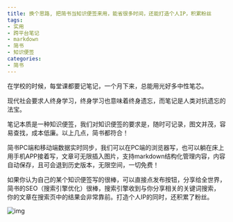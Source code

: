 ```yaml
---
title: 换个思路, 把简书当知识便签来用，能省很多时间，还能打造个人IP，积累粉丝
tags: 
- 实用
- 跨平台笔记
- markdown
- 简书
- 知识便签
categories:
- 简书
---
```




在学校的时候，每堂课都要记笔记，一个月下来，总能用光好多中性笔芯。

现代社会要求人终身学习，终身学习也意味着终身遗忘，而笔记是人类对抗遗忘的法宝。

笔记本质是一种知识便签，我们对知识便签的要求是，随时可记录，图文并茂，容易查找，成本低廉。以上几点，简书都符合！

简书PC端和移动端数据实时同步，我们可以在PC端的浏览器写，也可以躺在床上用手机APP接着写，文章可无限插入图片，支持markdown结构化管理内容，内容自动保存，且可会退到历史版本，无限空间，一切免费！

如果你认为自己的某个知识便签写的很棒，可以直接点发布按钮，分享给全世界，简书的SEO（搜索引擎优化）很棒，搜索引擎收到与你分享相关的关键词搜索，你的文章在搜索页中的结果会非常靠前。打造个人IP的同时，还积累了粉丝。

![img](https://cdn.fangyuanxiaozhan.com/assets/1616910714679xabpfY1m.jpeg)